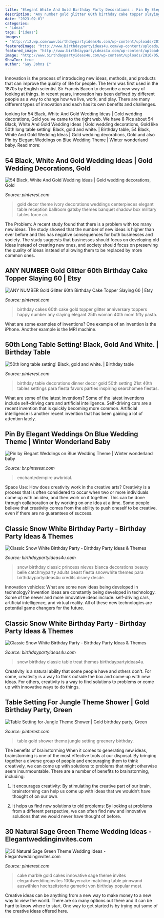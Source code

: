 ```yaml
---
title: "Elegant White And Gold Birthday Party Decorations : Pin By Elegant Weddings On Blue Wedding Theme"
description: "Any number gold glitter 60th birthday cake topper slaying 60"
date: "2023-02-01"
categories:
- "ideas"
tags: ["ideas"]
images:
- "http://i2.wp.com/www.birthdaypartyideas4u.com/wp-content/uploads/2016/05/Classic-Snow-White-Birthday-Party-Treat-Table.jpg"
featuredImage: "http://www.birthdaypartyideas4u.com/wp-content/uploads/2016/05/Classic-Snow-White-Birthday-Party-Tutu-600x800.jpg"
featured_image: "http://www.birthdaypartyideas4u.com/wp-content/uploads/2016/05/Classic-Snow-White-Birthday-Party-Tutu-600x800.jpg"
image: "http://www.birthdaypartyideas4u.com/wp-content/uploads/2016/05/Classic-Snow-White-Birthday-Party-Tutu-600x800.jpg"
ShowToc: true
author: "Gay Johns I"
---
```



Innovation is the process of introducing new ideas, methods, and products that can improve the quality of life for people. The term was first used in the 1870s by English scientist Sir Francis Bacon to describe a new way of looking at things. In recent years, innovation has been defined by different people as a way to change how we live, work, and play. There are many different types of innovation and each has its own benefits and challenges.

	

		
looking for 54 Black, White And Gold Wedding Ideas | Gold wedding decorations, Gold you've came to the right web. We have 8 Pics about 54 Black, White And Gold Wedding Ideas | Gold wedding decorations, Gold like 50th long table setting! Black, gold and white. | Birthday table, 54 Black, White And Gold Wedding Ideas | Gold wedding decorations, Gold and also Pin by Elegant Weddings on Blue Wedding Theme | Winter wonderland baby. Read more:
		
    
## 54 Black, White And Gold Wedding Ideas | Gold Wedding Decorations, Gold

<img loading=lazy src="https://i.pinimg.com/736x/fc/5a/fb/fc5afbfe2d85603569aa8f88483318e8--black-gold-weddings-wedding-decor.jpg" onerror="this.onerror=null;this.src='https://tse1.mm.bing.net/th?id=OIP.SL9ijaq2yHiBCrQQ4JearQHaLH&amp;pid=15.1';" alt="54 Black, White And Gold Wedding Ideas | Gold wedding decorations, Gold">

_Source: pinterest.com_

>gold decor theme ivory decorations weddings centerpieces elegant table reception ballroom gatsby themes banquet shadow box military tables force air. 

	

The Problem:
A recent study found that there is a problem with too many new ideas. The study showed that the number of new ideas is higher than ever before and this has negative consequences for both businesses and society. The study suggests that businesses should focus on developing old ideas instead of creating new ones, and society should focus on preserving the quality of ideas instead of allowing them to be replaced by more common ones.

    
## ANY NUMBER Gold Glitter 60th Birthday Cake Topper Slaying 60 | Etsy

<img loading=lazy src="https://i.pinimg.com/736x/6c/33/bc/6c33bce75ce291dd91d9c95064675b27.jpg" onerror="this.onerror=null;this.src='https://tse2.mm.bing.net/th?id=OIP.uvIhu5cMJZuTVBo7ySthDwHaJ4&amp;pid=15.1';" alt="ANY NUMBER Gold Glitter 60th Birthday Cake Topper Slaying 60 | Etsy">

_Source: pinterest.com_

>birthday cakes 60th cake gold topper glitter anniversary toppers happy number any slaying elegant 25th woman 40th mom fifty pasta. 

	

What are some examples of inventions?
One example of an invention is the iPhone. Another example is the MRI machine.

    
## 50th Long Table Setting! Black, Gold And White. | Birthday Table

<img loading=lazy src="https://i.pinimg.com/736x/ef/49/67/ef4967e3b7437439b936ad108229059a.jpg" onerror="this.onerror=null;this.src='https://tse4.mm.bing.net/th?id=OIP.BhWyZ4cRBwdZogw6Y6DMfQHaNL&amp;pid=15.1';" alt="50th long table setting! Black, gold and white. | Birthday table">

_Source: pinterest.com_

>birthday table decorations dinner decor gold 50th setting 21st 40th tables settings para fiesta favors parties inspiring searchomee fiestas. 

	

What are some of the latest inventions?
Some of the latest inventions include self-driving cars and artificial intelligence. Self-driving cars are a recent invention that is quickly becoming more common. Artificial intelligence is another recent invention that has been gaining a lot of attention lately.

    
## Pin By Elegant Weddings On Blue Wedding Theme | Winter Wonderland Baby

<img loading=lazy src="https://i.pinimg.com/736x/88/44/bc/8844bc304fd454d4c637599137e2ff67.jpg" onerror="this.onerror=null;this.src='https://tse4.mm.bing.net/th?id=OIP.CuCgLdd7jI4l5mzeshg_uwAAAA&amp;pid=15.1';" alt="Pin by Elegant Weddings on Blue Wedding Theme | Winter wonderland baby">

_Source: br.pinterest.com_

>enchantedempire awbridal. 

	

Space Use: How does creativity work in the creative arts?
Creativity is a process that is often considered to occur when two or more individuals come up with an idea, and then work on it together. This can be done through collaboration or by working on one idea at a time. Some people believe that creativity comes from the ability to push oneself to be creative, even if there are no guarantees of success.

    
## Classic Snow White Birthday Party - Birthday Party Ideas &amp; Themes

<img loading=lazy src="http://www.birthdaypartyideas4u.com/wp-content/uploads/2016/05/Classic-Snow-White-Birthday-Party-Tutu-600x800.jpg" onerror="this.onerror=null;this.src='https://tse4.mm.bing.net/th?id=OIP.xujg8-xVZfZRA-um-CQJlgHaJ4&amp;pid=15.1';" alt="Classic Snow White Birthday Party - Birthday Party Ideas &amp; Themes">

_Source: birthdaypartyideas4u.com_

>snow birthday classic princess nieves blanca decorations beauty belle catchmyparty adults beast fiesta snowwhite themes para birthdaypartyideas4u credits disney desde. 

	

Innovation vehicles: What are some new ideas being developed in technology?
Invention ideas are constantly being developed in technology. Some of the newer and more innovative ideas include: self-driving cars, artificial intelligence, and virtual reality. All of these new technologies are potential game changers for the future.

    
## Classic Snow White Birthday Party - Birthday Party Ideas &amp; Themes

<img loading=lazy src="http://i2.wp.com/www.birthdaypartyideas4u.com/wp-content/uploads/2016/05/Classic-Snow-White-Birthday-Party-Treat-Table.jpg" onerror="this.onerror=null;this.src='https://tse1.mm.bing.net/th?id=OIP.9pS6sSKVf-w7Cp-KpJsP1AHaJ4&amp;pid=15.1';" alt="Classic Snow White Birthday Party - Birthday Party Ideas &amp; Themes">

_Source: birthdaypartyideas4u.com_

>snow birthday classic table treat themes birthdaypartyideas4u. 

	

Creativity is a natural ability that some people have and others don't. For some, creativity is a way to think outside the box and come up with new ideas. For others, creativity is a way to find solutions to problems or come up with innovative ways to do things.

    
## Table Setting For Jungle Theme Shower | Gold Birthday Party, Green

<img loading=lazy src="https://i.pinimg.com/736x/03/ba/3d/03ba3db940550b66be09a3755285bc5f.jpg" onerror="this.onerror=null;this.src='https://tse1.mm.bing.net/th?id=OIP.pL2hbUnMYQ4EqP77-7juFQHaJ3&amp;pid=15.1';" alt="Table Setting for Jungle Theme Shower | Gold birthday party, Green">

_Source: pinterest.com_

>table gold shower theme jungle setting greenery birthday. 

	

The benefits of brainstorming
When it comes to generating new ideas, brainstorming is one of the most effective tools at our disposal. By bringing together a diverse group of people and encouraging them to think creatively, we can come up with solutions to problems that might otherwise seem insurmountable.
There are a number of benefits to brainstorming, including:

1. It encourages creativity: By stimulating the creative part of our brain, brainstorming can help us come up with ideas that we wouldn’t have thought of on our own.

2. It helps us find new solutions to old problems: By looking at problems from a different perspective, we can often find new and innovative solutions that we would never have thought of before.


    
## 30 Natural Sage Green Theme Wedding Ideas - Elegantweddinginvites.com

<img loading=lazy src="https://i.pinimg.com/736x/d2/94/23/d294234befb3f1463f2d7049b558efcc.jpg" onerror="this.onerror=null;this.src='https://tse3.mm.bing.net/th?id=OIP.Hgpl7-ppdDfvYki1kQknTgHaLH&amp;pid=15.1';" alt="30 Natural Sage Green Theme Wedding Ideas - Elegantweddinginvites.com">

_Source: pinterest.com_

>cake marble gold cakes innovative sage theme invites elegantweddinginvites 100layercake matching table pinnwand auswählen hochzeitstorte gemerkt von birthday popular most. 

	

Creative ideas can be anything from a new way to make money to a new way to view the world. There are so many options out there and it can be hard to know where to start. One way to get started is by trying out some of the creative ideas offered here.

